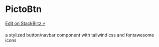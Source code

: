 # PictoBtn

[Edit on StackBlitz ⚡️](https://stackblitz.com/edit/vue-akp6py)

a stylized button/navbar component with tailwind css and fontawesome icons
